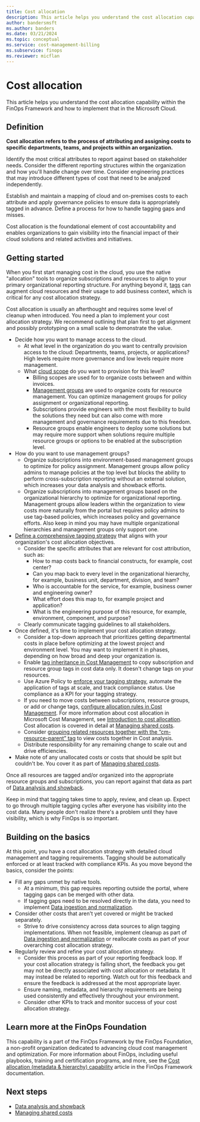 ```yaml
---
title: Cost allocation
description: This article helps you understand the cost allocation capability within the FinOps Framework and how to implement that in the Microsoft Cloud.
author: bandersmsft
ms.author: banders
ms.date: 03/21/2024
ms.topic: conceptual
ms.service: cost-management-billing
ms.subservice: finops
ms.reviewer: micflan
---
```


# Cost allocation

This article helps you understand the cost allocation capability within the FinOps Framework and how to implement that in the Microsoft Cloud.

## Definition

**Cost allocation refers to the process of attributing and assigning costs to specific departments, teams, and projects within an organization.**

Identify the most critical attributes to report against based on stakeholder needs. Consider the different reporting structures within the organization and how you'll handle change over time. Consider engineering practices that may introduce different types of cost that need to be analyzed independently.

Establish and maintain a mapping of cloud and on-premises costs to each attribute and apply governance policies to ensure data is appropriately tagged in advance. Define a process for how to handle tagging gaps and misses.

Cost allocation is the foundational element of cost accountability and enables organizations to gain visibility into the financial impact of their cloud solutions and related activities and initiatives.

## Getting started

When you first start managing cost in the cloud, you use the native "allocation" tools to organize subscriptions and resources to align to your primary organizational reporting structure. For anything beyond it, [tags](../../azure-resource-manager/management/tag-resources.md) can augment cloud resources and their usage to add business context, which is critical for any cost allocation strategy.

Cost allocation is usually an afterthought and requires some level of cleanup when introduced. You need a plan to implement your cost allocation strategy. We recommend outlining that plan first to get alignment and possibly prototyping on a small scale to demonstrate the value.

- Decide how you want to manage access to the cloud.
  - At what level in the organization do you want to centrally provision access to the cloud: Departments, teams, projects, or applications? High levels require more governance and low levels require more management.
  - What [cloud scope](../costs/understand-work-scopes.md) do you want to provision for this level?
    - Billing scopes are used for to organize costs between and within invoices.
    - [Management groups](../../governance/management-groups/overview.md) are used to organize costs for resource management. You can optimize management groups for policy assignment or organizational reporting.
    - Subscriptions provide engineers with the most flexibility to build the solutions they need but can also come with more management and governance requirements due to this freedom.
    - Resource groups enable engineers to deploy some solutions but may require more support when solutions require multiple resource groups or options to be enabled at the subscription level.
- How do you want to use management groups?
  - Organize subscriptions into environment-based management groups to optimize for policy assignment. Management groups allow policy admins to manage policies at the top level but blocks the ability to perform cross-subscription reporting without an external solution, which increases your data analysis and showback efforts.
  - Organize subscriptions into management groups based on the organizational hierarchy to optimize for organizational reporting. Management groups allow leaders within the organization to view costs more naturally from the portal but requires policy admins to use tag-based policies, which increases policy and governance efforts. Also keep in mind you may have multiple organizational hierarchies and management groups only support one.
- [Define a comprehensive tagging strategy](/azure/cloud-adoption-framework/ready/azure-best-practices/resource-tagging) that aligns with your organization's cost allocation objectives.
  - Consider the specific attributes that are relevant for cost attribution, such as:
    - How to map costs back to financial constructs, for example, cost center?
    - Can you map back to every level in the organizational hierarchy, for example, business unit, department, division, and team?
    - Who is accountable for the service, for example, business owner and engineering owner?
    - What effort does this map to, for example project and application?
    - What is the engineering purpose of this resource, for example, environment, component, and purpose?
  - Clearly communicate tagging guidelines to all stakeholders.
- Once defined, it's time to implement your cost allocation strategy.
  - Consider a top-down approach that prioritizes getting departmental costs in place before optimizing at the lowest project and environment level. You may want to implement it in phases, depending on how broad and deep your organization is.
  - Enable [tag inheritance in Cost Management](../costs/enable-tag-inheritance.md) to copy subscription and resource group tags in cost data only. It doesn't change tags on your resources.
  - Use Azure Policy to [enforce your tagging strategy](../../azure-resource-manager/management/tag-policies.md), automate the application of tags at scale, and track compliance status. Use compliance as a KPI for your tagging strategy.
  - If you need to move costs between subscriptions, resource groups, or add or change tags, [configure allocation rules in Cost Management](../costs/allocate-costs.md). For more information about cost allocation in Microsoft Cost Management, see [Introduction to cost allocation](../costs/cost-allocation-introduction.md). Cost allocation is covered in detail at [Managing shared costs](capabilities-shared-cost.md).
  - Consider [grouping related resources together with the “cm-resource-parent” tag](../costs/group-filter.md#group-related-resources-in-the-resources-view) to view costs together in Cost analysis.
  - Distribute responsibility for any remaining change to scale out and drive efficiencies.
-  Make note of any unallocated costs or costs that should be split but couldn't be. You cover it as part of [Managing shared costs](capabilities-shared-cost.md).

Once all resources are tagged and/or organized into the appropriate resource groups and subscriptions, you can report against that data as part of [Data analysis and showback](capabilities-analysis-showback.md).

Keep in mind that tagging takes time to apply, review, and clean up. Expect to go through multiple tagging cycles after everyone has visibility into the cost data. Many people don't realize there's a problem until they have visibility, which is why FinOps is so important.

## Building on the basics

At this point, you have a cost allocation strategy with detailed cloud management and tagging requirements. Tagging should be automatically enforced or at least tracked with compliance KPIs. As you move beyond the basics, consider the points:

- Fill any gaps unmet by native tools.
  - At a minimum, this gap requires reporting outside the portal, where tagging gaps can be merged with other data.
  - If tagging gaps need to be resolved directly in the data, you need to implement [Data ingestion and normalization](capabilities-ingestion-normalization.md).
- Consider other costs that aren't yet covered or might be tracked separately.
  - Strive to drive consistency across data sources to align tagging implementations. When not feasible, implement cleanup as part of [Data ingestion and normalization](capabilities-ingestion-normalization.md) or reallocate costs as part of your overarching cost allocation strategy.
- Regularly review and refine your cost allocation strategy.
  - Consider this process as part of your reporting feedback loop. If your cost allocation strategy is falling short, the feedback you get may not be directly associated with cost allocation or metadata. It may instead be related to reporting. Watch out for this feedback and ensure the feedback is addressed at the most appropriate layer.
  - Ensure naming, metadata, and hierarchy requirements are being used consistently and effectively throughout your environment.
  - Consider other KPIs to track and monitor success of your cost allocation strategy.

## Learn more at the FinOps Foundation

This capability is a part of the FinOps Framework by the FinOps Foundation, a non-profit organization dedicated to advancing cloud cost management and optimization. For more information about FinOps, including useful playbooks, training and certification programs, and more, see the [Cost allocation (metadata & hierarchy) capability](https://www.finops.org/framework/capabilities/cost-allocation/) article in the FinOps Framework documentation.

## Next steps

- [Data analysis and showback](capabilities-analysis-showback.md)
- [Managing shared costs](capabilities-shared-cost.md)